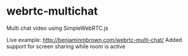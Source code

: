 # webrtc-multichat
Multi chat video using SimpleWebRTC.js

Live example: http://benjaminmbrown.com/webrtc-multi-chat/
Added support for screen sharing while room is active